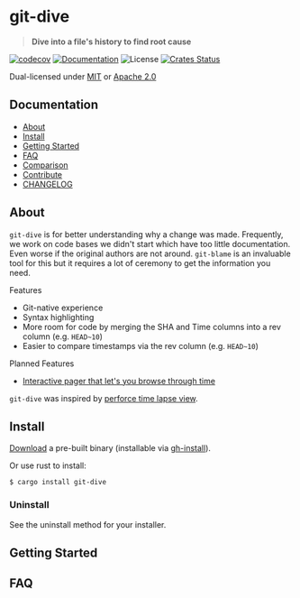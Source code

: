 # git-dive

> **Dive into a file's history to find root cause**

[![codecov](https://codecov.io/gh/gitext-rs/git-dive/branch/master/graph/badge.svg)](https://codecov.io/gh/gitext-rs/git-dive)
[![Documentation](https://img.shields.io/badge/docs-master-blue.svg)][Documentation]
![License](https://img.shields.io/crates/l/git-dive.svg)
[![Crates Status](https://img.shields.io/crates/v/git-dive.svg)](https://crates.io/crates/git-dive)

Dual-licensed under [MIT](LICENSE-MIT) or [Apache 2.0](LICENSE-APACHE)

## Documentation

- [About](#about)
- [Install](#install)
- [Getting Started](#getting-started)
- [FAQ](#faq)
- [Comparison](docs/comparison.md)
- [Contribute](CONTRIBUTING.md)
- [CHANGELOG](CHANGELOG.md)

## About

`git-dive` is for better understanding why a change was made.  Frequently, we
work on code bases we didn't start which have too little documentation.  Even
worse if the original authors are not around.  `git-blame` is an invaluable
tool for this but it requires a lot of ceremony to get the information you
need.

Features
- Git-native experience
- Syntax highlighting
- More room for code by merging the SHA and Time columns into a rev column (e.g. `HEAD~10`)
- Easier to compare timestamps via the rev column (e.g. `HEAD~10`)

Planned Features
- [Interactive pager that let's you browse through time](https://github.com/epage/git-dive/issues?q=is%3Aopen+is%3Aissue+milestone%3A%220.2+-+Interactive+Pager%22)

`git-dive` was inspired by [perforce time lapse
view](https://www.perforce.com/video-tutorials/vcs/using-time-lapse-view).

## Install

[Download](https://github.com/gitext-rs/git-dive/releases) a pre-built binary
(installable via [gh-install](https://github.com/crate-ci/gh-install)).

Or use rust to install:
```console
$ cargo install git-dive
```

### Uninstall

See the uninstall method for your installer.

## Getting Started

## FAQ

[Crates.io]: https://crates.io/crates/git-dive
[Documentation]: https://docs.rs/git-dive
